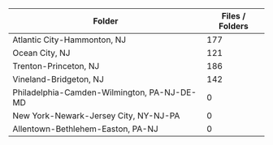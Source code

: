 | Folder                                      |   Files / Folders |
|---------------------------------------------|-------------------|
| Atlantic City-Hammonton, NJ                 |               177 |
| Ocean City, NJ                              |               121 |
| Trenton-Princeton, NJ                       |               186 |
| Vineland-Bridgeton, NJ                      |               142 |
| Philadelphia-Camden-Wilmington, PA-NJ-DE-MD |                 0 |
| New York-Newark-Jersey City, NY-NJ-PA       |                 0 |
| Allentown-Bethlehem-Easton, PA-NJ           |                 0 |